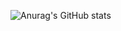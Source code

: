 ![Anurag's GitHub stats](https://github-readme-stats.vercel.app/api?username=nathanpasca&show_icons=true&theme=transparent)
